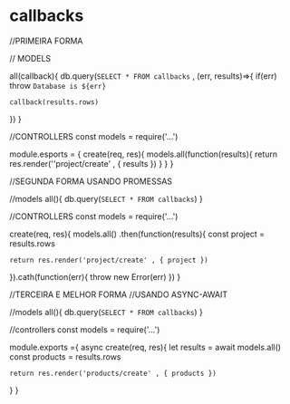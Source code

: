 # callbacks
//PRIMEIRA FORMA

// MODELS

all(callback){
  db.query(`
    SELECT * FROM callbacks
  ` , (err, results)=>{
    if(err) throw `Database is ${err}`

    callback(results.rows)
  })
}

//CONTROLLERS
const models = require('...')

module.esports = {
  create(req, res){
    models.all(function(results){
      return res.render(''project/create' , { results })
    }
  }
}

//SEGUNDA FORMA USANDO PROMESSAS

//models
all(){
  db.query(`
  SELECT * FROM callbacks
  `)
}

//CONTROLLERS
const models = require('...')

create(req, res){
  models.all()
  .then(function(results){
    const project = results.rows
    
    return res.render('project/create' , { project })
  }).cath(function(err){
    throw new Error(err)
  })
}

//TERCEIRA E MELHOR FORMA
//USANDO ASYNC-AWAIT

//models
all(){
  db.query(`
    SELECT * FROM callbacks
  `)
}

//controllers
const models = require('...')

module.exports ={
  async create(req, res){
    let results = await models.all()
    const products = results.rows
    
    return res.render('products/create' , { products })
  }
}
